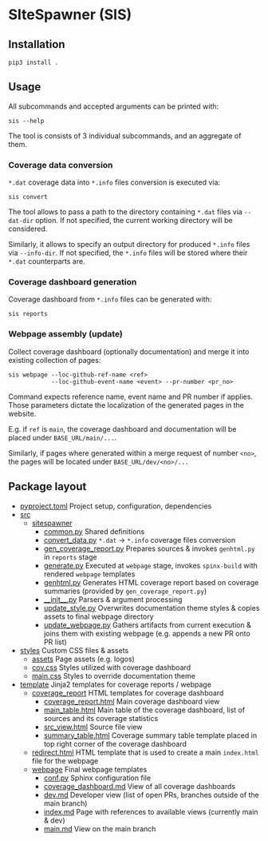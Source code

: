 # SIteSpawner (SIS)

## Installation

```
pip3 install .
```

## Usage

All subcommands and accepted arguments can be printed with:

```
sis --help
```

The tool is consists of 3 individual subcommands, and an aggregate of them.

### Coverage data conversion

`*.dat` coverage data into `*.info` files conversion is executed via:

```
sis convert
```

The tool allows to pass a path to the directory containing `*.dat` files via `--dat-dir` option. If not specified, the current working directory will be considered.

Similarly, it allows to specify an output directory for produced `*.info` files via `--info-dir`. If not specified, the `*.info` files will be stored where their `*.dat` counterparts are.

### Coverage dashboard generation

Coverage dashboard from `*.info` files can be generated with:

```
sis reports
```

### Webpage assembly (update)

Collect coverage dashboard (optionally documentation) and merge it into existing collection of pages:

```
sis webpage --loc-github-ref-name <ref>
            --loc-github-event-name <event> --pr-number <pr_no>
```

Command expects reference name, event name and PR number if applies.
Those parameters dictate the localization of the generated pages in the website.

E.g. if `ref` is `main`, the coverage dashboard and documentation will be placed under `BASE_URL/main/...`.

Similarly, if pages where generated within a merge request of number `<no>`, the pages will be located under `BASE_URL/dev/<no>/...`

## Package layout


* [pyproject.toml](pyproject.toml) Project setup, configuration, dependencies
* [src](src)
  * [sitespawner](src/sitespawner)
    * [common.py](src/sitespawner/common.py) Shared definitions
    * [convert_data.py](src/sitespawner/convert_data.py) `*.dat` -> `*.info` coverage files conversion
    * [gen_coverage_report.py](src/sitespawner/gen_coverage_report.py) Prepares sources & invokes `genhtml.py` in `reports` stage
    * [generate.py](src/sitespawner/generate.py) Executed at `webpage` stage, invokes `spinx-build` with rendered `webpage` templates
    * [genhtml.py](src/sitespawner/genhtml.py) Generates HTML coverage report based on coverage summaries (provided by `gen_coverage_report.py`)
    * [\_\_init\_\_.py](src/sitespawner/__init__.py) Parsers & argument processing
    * [update_style.py](src/sitespawner/update_style.py) Overwrites documentation theme styles & copies assets to final webpage directory
    * [update_webpage.py](src/sitespawner/update_webpage.py) Gathers artifacts from current execution & joins them with existing webpage (e.g. appends a new PR onto PR list)
* [styles](styles) Custom CSS files & assets
  * [assets](styles/assets) Page assets (e.g. logos)
  * [cov.css](styles/cov.css) Styles utilized with coverage dashboard
  * [main.css](styles/main.css) Styles to override documentation theme
* [template](template) Jinja2 templates for coverage reports / webpage
  * [coverage_report](template/coverage_report) HTML templates for coverage dashboard
    * [coverage_report.html](template/coverage_report/coverage_report.html) Main coverage dashboard view
    * [main_table.html](template/coverage_report/main_table.html) Main table of the coverage dashboard, list of sources and its coverage statistics
    * [src_view.html](template/coverage_report/src_view.html) Source file view
    * [summary_table.html](template/coverage_report/summary_table.html) Coverage summary table template placed in top right corner of the coverage dashboard
  * [redirect.html](templates/redirect.html) HTML template that is used to create a main `index.html` file for the webpage
  * [webpage](templates/webpage) Final webpage templates
    * [conf.py](templates/webpage/conf.py) Sphinx configuration file
    * [coverage_dashboard.md](templates/webpage/coverage_dashboard.md) View of all coverage dashboards
    * [dev.md](templates/webpage/dev.md) Developer view (list of open PRs, branches outside of the main branch)
    * [index.md](templates/webpage/index.md) Page with references to available views (currently main & dev)
    * [main.md](templates/webpage/main.md) View on the main branch
